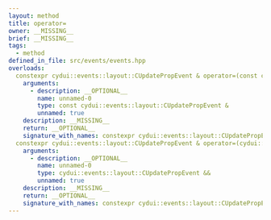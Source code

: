 ```yaml
---
layout: method
title: operator=
owner: __MISSING__
brief: __MISSING__
tags:
  - method
defined_in_file: src/events/events.hpp
overloads:
  constexpr cydui::events::layout::CUpdatePropEvent & operator=(const cydui::events::layout::CUpdatePropEvent &):
    arguments:
      - description: __OPTIONAL__
        name: unnamed-0
        type: const cydui::events::layout::CUpdatePropEvent &
        unnamed: true
    description: __MISSING__
    return: __OPTIONAL__
    signature_with_names: constexpr cydui::events::layout::CUpdatePropEvent & operator=(const cydui::events::layout::CUpdatePropEvent &)
  constexpr cydui::events::layout::CUpdatePropEvent & operator=(cydui::events::layout::CUpdatePropEvent &&):
    arguments:
      - description: __OPTIONAL__
        name: unnamed-0
        type: cydui::events::layout::CUpdatePropEvent &&
        unnamed: true
    description: __MISSING__
    return: __OPTIONAL__
    signature_with_names: constexpr cydui::events::layout::CUpdatePropEvent & operator=(cydui::events::layout::CUpdatePropEvent &&)
---
```

